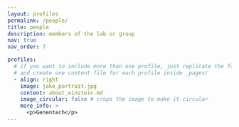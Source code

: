 ```yaml
---
layout: profiles
permalink: /people/
title: people
description: members of the lab or group
nav: true
nav_order: 7

profiles:
  # if you want to include more than one profile, just replicate the following block
  # and create one content file for each profile inside _pages/
  - align: right
    image: jake_portrait.jpg
    content: about_einstein.md
    image_circular: false # crops the image to make it circular
    more_info: >
      <p>Genentech</p>
---
```

